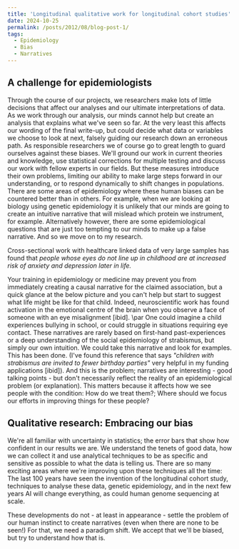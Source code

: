 ```yaml
---
title: 'Longitudinal qualitative work for longitudinal cohort studies'
date: 2024-10-25
permalink: /posts/2012/08/blog-post-1/
tags:
  - Epidemiology
  - Bias
  - Narratives
---
```


## A challenge for epidemiologists
Through the course of our projects, we researchers make lots of little decisions that affect our analyses and our ultimate interpretations of data. As we work through our analysis, our minds cannot help but create an analysis that explains what we've seen so far. At the very least this affects our wording of the final write-up, but could decide what data or variables we choose to look at next, falsely guiding our research down an erroneous path. As responsible researchers we of course go to great length to guard ourselves against these biases. We'll ground our work in current theories and knowledge, use statistical corrections for multiple testing and discuss our work with fellow experts in our fields. But these measures introduce their own problems, limiting our ability to make large steps forward in our understanding, or to respond dynamically to shift changes in populations. There are some areas of epidemiology where these human biases can be countered better than in others. For example, when we are looking at biology using genetic epidemiology it is unlikely that our minds are going to create an intuitive narrative that will mislead which protein we instrument, for example. Alternatively however, there are some epidemiological questions that are just too tempting to our minds to make up a false narrative. And so we move on to my research. 

Cross-sectional work with healthcare linked data of very large samples has found that _people whose eyes do not line up in childhood are at increased risk of anxiety and depression later in life._ 

Your training in epidemiology or medicine may prevent you from immediately creating a causal narrative for the claimed association, but a quick glance at the below picture and you can't help but start to suggest what life might be like for that child. Indeed, neuroscientific work has found activation in the emotional centre of the brain when you observe a face of someone with an eye misalignment [ibid]. \par
One could imagine a child experiences bullying in school, or could struggle in situations requiring eye contact. These narratives are rarely based on first-hand past-experiences or a deep understanding of the social epidemiology of strabismus, but simply our own intuition. We could take this narrative and look for examples. This has been done. (I've found this reference that says _"children with strabismus are invited to fewer birthday parties"_ very helpful in my funding applications [ibid]). And this is the problem; narratives are interesting - good talking points - but don't necessarily reflect the reality of an epidemiological problem (or explanation). This matters because it affects how we see people with the condition: How do we treat them?; Where should we focus our efforts in improving things for these people? 

## Qualitative research: Embracing our bias
We're all familiar with uncertainty in statistics; the error bars that show how confident in our results we are. We understand the tenets of good data, how we can collect it and use analytical techniques to be as specific and sensitive as possible to what the data is telling us. There are so many exciting areas where we're improving upon these techniques all the time: The last 100 years have seen the invention of the longitudinal cohort study, techniques to analyse these data, genetic epidemiology, and in the next few years AI will change everything, as could human genome sequencing at scale.

These developments do not - at least in appearance - settle the problem of our human instinct to create narratives (even when there are none to be seen!) For that, we need a paradigm shift. We accept that we'll be biased, but try to understand how that is.